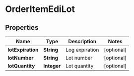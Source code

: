 
# OrderItemEdiLot

## Properties
Name | Type | Description | Notes
------------ | ------------- | ------------- | -------------
**lotExpiration** | **String** | Log expiration |  [optional]
**lotNumber** | **String** | Lot number |  [optional]
**lotQuantity** | **Integer** | Lot quantity |  [optional]



